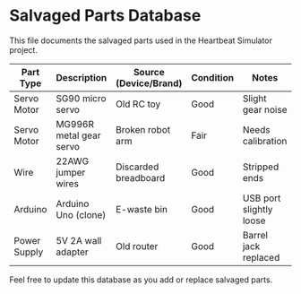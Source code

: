 # Salvaged Parts Database

This file documents the salvaged parts used in the Heartbeat Simulator project.

| Part Type   | Description                | Source (Device/Brand) | Condition | Notes                  |
|-------------|----------------------------|-----------------------|-----------|------------------------|
| Servo Motor | SG90 micro servo           | Old RC toy            | Good      | Slight gear noise      |
| Servo Motor | MG996R metal gear servo    | Broken robot arm      | Fair      | Needs calibration      |
| Wire        | 22AWG jumper wires         | Discarded breadboard  | Good      | Stripped ends          |
| Arduino     | Arduino Uno (clone)        | E-waste bin           | Good      | USB port slightly loose|
| Power Supply| 5V 2A wall adapter         | Old router            | Good      | Barrel jack replaced   |

Feel free to update this database as you add or replace salvaged parts.
